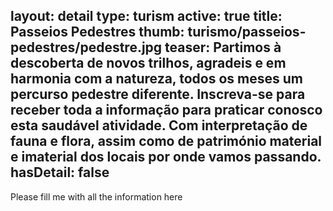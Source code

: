 layout: detail
type: turism
active: true
title: Passeios Pedestres
thumb: turismo/passeios-pedestres/pedestre.jpg
teaser: Partimos à descoberta de novos trilhos, agradeis e em harmonia com a natureza, todos os meses um percurso pedestre diferente.
        Inscreva-se para receber toda a informação para praticar conosco esta saudável atividade.
        Com interpretação de fauna e flora, assim como de património material e imaterial dos locais por onde vamos passando.
hasDetail: false
---

Please fill me with all the information here
